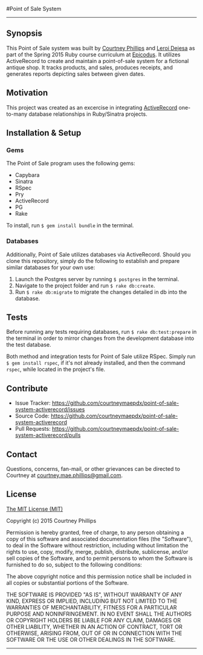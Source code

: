 #Point of Sale System

---

## Synopsis

This Point of Sale system was built by [Courtney Phillips](https://github.com/courtneymaepdx) and [Leroi Dejesa](https://github.com/leroidejesa) as part of the Spring 2015 Ruby course curriculum at [Epicodus](https://www.epicodus.com/). It utilizes ActiveRecord to create and maintain a point-of-sale system for a fictional antique shop. It tracks products, and sales, produces receipts, and generates reports depicting sales between given dates.

## Motivation

This project was created as an excercise in integrating [ActiveRecord](http://guides.rubyonrails.org/active_record_basics.html) one-to-many database relationships in Ruby/Sinatra projects.

## Installation & Setup

### Gems

The Point of Sale program uses the following gems:

  - Capybara
  - Sinatra
  - RSpec
  - Pry
  - ActiveRecord
  - PG
  - Rake

To install, run `$ gem install bundle` in the terminal.

### Databases

Additionally, Point of Sale utilizes databases via ActiveRecord. Should you clone this repository, simply do the following to establish and prepare similar databases for your own use:

  1. Launch the Postgres server by running `$ postgres` in the terminal.
  3. Navigate to the project folder and run `$ rake db:create`.
  4. Run `$ rake db:migrate` to migrate the changes detailed in db into the database.

## Tests

Before running any tests requiring databases, run `$ rake db:test:prepare` in the terminal in order to mirror changes from the development database into the test database.

Both method and integration tests for Point of Sale utilize RSpec. Simply run `$ gem install rspec`, if it's not already installed, and then the command `rspec`, while located in the project's file.

## Contribute

  - Issue Tracker: https://github.com/courtneymaepdx/point-of-sale-system-activerecord/issues
  - Source Code: https://github.com/courtneymaepdx/point-of-sale-system-activerecord
  - Pull Requests: https://github.com/courtneymaepdx/point-of-sale-system-activerecord/pulls

## Contact

Questions, concerns, fan-mail, or other grievances can be directed to Courtney at <courtney.mae.phillips@gmail.com>.

## License

[The MIT License (MIT)](http://opensource.org/licenses/MIT)

Copyright (c) 2015 Courtney Phillips

Permission is hereby granted, free of charge, to any person obtaining a copy
of this software and associated documentation files (the "Software"), to deal
in the Software without restriction, including without limitation the rights
to use, copy, modify, merge, publish, distribute, sublicense, and/or sell
copies of the Software, and to permit persons to whom the Software is
furnished to do so, subject to the following conditions:

The above copyright notice and this permission notice shall be included in
all copies or substantial portions of the Software.

THE SOFTWARE IS PROVIDED "AS IS", WITHOUT WARRANTY OF ANY KIND, EXPRESS OR
IMPLIED, INCLUDING BUT NOT LIMITED TO THE WARRANTIES OF MERCHANTABILITY,
FITNESS FOR A PARTICULAR PURPOSE AND NONINFRINGEMENT. IN NO EVENT SHALL THE
AUTHORS OR COPYRIGHT HOLDERS BE LIABLE FOR ANY CLAIM, DAMAGES OR OTHER
LIABILITY, WHETHER IN AN ACTION OF CONTRACT, TORT OR OTHERWISE, ARISING FROM,
OUT OF OR IN CONNECTION WITH THE SOFTWARE OR THE USE OR OTHER DEALINGS IN
THE SOFTWARE.

---

